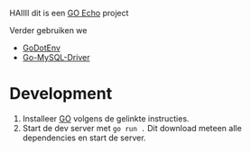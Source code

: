 HAIIII dit is een [GO Echo](https://echo.labstack.com/docs) project

Verder gebruiken we
- [GoDotEnv](https://github.com/joho/godotenv/blob/main/README.md)
- [Go-MySQL-Driver](https://github.com/go-sql-driver/mysql/blob/master/README.md)

# Development
1. Installeer [GO](https://golang.org/doc/install) volgens de gelinkte instructies.
2. Start de dev server met `go run .`
    Dit download meteen alle dependencies en start de server.